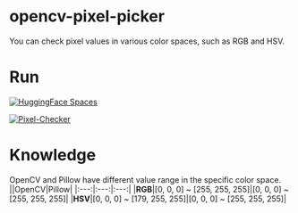# opencv-pixel-picker
You can check pixel values in various color spaces, such as RGB and HSV.

# Run
[![HuggingFace Spaces](https://img.shields.io/badge/%F0%9F%A4%97%20Hugging%20Face-Spaces-blue)](https://huggingface.co/spaces/gibiee/Pixel-Checker)

[![Pixel-Checker](https://github.com/user-attachments/assets/4277eb4f-1212-494e-9d77-6804c1964831)](https://huggingface.co/spaces/gibiee/Port-Checker)

# Knowledge
OpenCV and Pillow have different value range in the specific color space.
||OpenCV|Pillow|
|:---:|:---:|:---:|
|**RGB**|[0, 0, 0] ~ [255, 255, 255]|[0, 0, 0] ~ [255, 255, 255]|
|**HSV**|[0, 0, 0] ~ [179, 255, 255]|[0, 0, 0] ~ [255, 255, 255]|